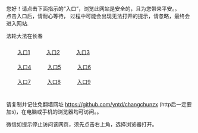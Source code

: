 您好！请点击下面指示的“入口”，浏览此网站是安全的，且为您带来平安。。 <br/>
点击入口后，请耐心等待， 过程中可能会出现无法打开的提示，请忽略，最终会进入网站. </br>

法轮大法在长春<br/>
<div style="padding:10px"><a style="margin:20px" target="_blank" href="https://d10phmuofavekd.cloudfront.net/2Qpsp?fyrcw" id="ccLink1" rel="nofollow">入口1</a> <a target="_blank" style="margin:20px" href="https://d20d7rwhpwfh72.cloudfront.net/2Qpsp?qklxzsr" id="ccLink2" rel="nofollow">入口2</a> <a style="margin:20px" target="_blank" href="https://d3f9mskeaa7qsj.cloudfront.net/2Qpsp?ikjzeva" id="ccLink3" rel="nofollow">入口3</a></div>

<div style="padding:10px" ><a style="margin:20px" target="_blank" href="https://d10phmuofavekd.cloudfront.net/2Qpsp?fyrcw" id="ccLink4" rel="nofollow">入口4</a> <a style="margin:20px" href="https://d20d7rwhpwfh72.cloudfront.net/2Qpsp?qklxzsr" target="_blank" id="ccLink5" rel="nofollow">入口5</a> <a style="margin:20px" href="https://d3f9mskeaa7qsj.cloudfront.net/2Qpsp?ikjzeva" target="_blank" id="ccLink6" rel="nofollow">入口6</a></div>

<div style="padding:10px"><a style="margin:20px" target="_blank" href="https://d10phmuofavekd.cloudfront.net/2Qpsp?fyrcw" id="ccLink7" rel="nofollow">入口7</a> <a style="margin:20px" href="https://d20d7rwhpwfh72.cloudfront.net/2Qpsp?qklxzsr" target="_blank" id="ccLink8" rel="nofollow">入口8</a> <a style="margin:20px" target="_blank" href="https://d3f9mskeaa7qsj.cloudfront.net/2Qpsp?ikjzeva" id="ccLink9" rel="nofollow">入口9</a></div>

<br/>



请复制并记住免翻墙网址 https://github.com/yntd/changchunzx (http后一定要加s)，在电脑或手机的浏览器均可访问。。<br/>

微信如提示停止访问该网页，须先点击右上角，选择浏览器打开。
